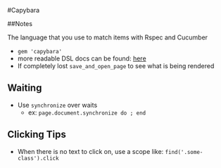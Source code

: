 #Capybara

##Notes

The language that you use to match items with Rspec and Cucumber

* `gem 'capybara'`
* more readable DSL docs can be found: [here][1]
* If completely lost `save_and_open_page` to see what is being rendered

## Waiting

* Use `synchronize` over waits
  * ex: `page.document.synchronize do ; end`

## Clicking Tips

* When there is no text to click on, use a scope like: `find('.some-class').click` 

[1]: https://github.com/jnicklas/capybara#the-dsl
